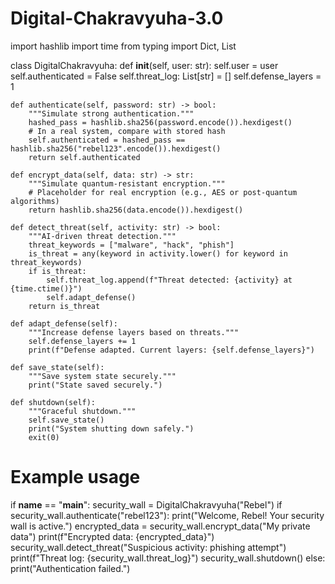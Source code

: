 # Digital-Chakravyuha-3.0
import hashlib
import time
from typing import Dict, List

class DigitalChakravyuha:
    def __init__(self, user: str):
        self.user = user
        self.authenticated = False
        self.threat_log: List[str] = []
        self.defense_layers = 1

    def authenticate(self, password: str) -> bool:
        """Simulate strong authentication."""
        hashed_pass = hashlib.sha256(password.encode()).hexdigest()
        # In a real system, compare with stored hash
        self.authenticated = hashed_pass == hashlib.sha256("rebel123".encode()).hexdigest()
        return self.authenticated

    def encrypt_data(self, data: str) -> str:
        """Simulate quantum-resistant encryption."""
        # Placeholder for real encryption (e.g., AES or post-quantum algorithms)
        return hashlib.sha256(data.encode()).hexdigest()

    def detect_threat(self, activity: str) -> bool:
        """AI-driven threat detection."""
        threat_keywords = ["malware", "hack", "phish"]
        is_threat = any(keyword in activity.lower() for keyword in threat_keywords)
        if is_threat:
            self.threat_log.append(f"Threat detected: {activity} at {time.ctime()}")
            self.adapt_defense()
        return is_threat

    def adapt_defense(self):
        """Increase defense layers based on threats."""
        self.defense_layers += 1
        print(f"Defense adapted. Current layers: {self.defense_layers}")

    def save_state(self):
        """Save system state securely."""
        print("State saved securely.")

    def shutdown(self):
        """Graceful shutdown."""
        self.save_state()
        print("System shutting down safely.")
        exit(0)

# Example usage
if __name__ == "__main__":
    security_wall = DigitalChakravyuha("Rebel")
    if security_wall.authenticate("rebel123"):
        print("Welcome, Rebel! Your security wall is active.")
        encrypted_data = security_wall.encrypt_data("My private data")
        print(f"Encrypted data: {encrypted_data}")
        security_wall.detect_threat("Suspicious activity: phishing attempt")
        print(f"Threat log: {security_wall.threat_log}")
        security_wall.shutdown()
    else:
        print("Authentication failed.")
